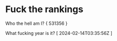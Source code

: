 # Fuck the rankings

Who the hell am I?
{ 531356 }

What fucking year is it?
[ 2024-02-14T03:35:56Z ]
